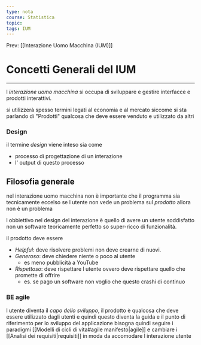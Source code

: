 ```yaml
---
type: nota
course: Statistica
topic: 
tags: IUM
---
```


Prev: [[Interazione Uomo Macchina (IUM)]]

# Concetti Generali del IUM
---
l _interazione uomo macchina_ si occupa di sviluppare e gestire interfacce e prodotti interattivi.

si utilizzerà spesso termini legati al economia e al mercato siccome si sta parlando di "Prodotti" qualcosa che deve essere venduto e utilizzato da altri 

### Design
il termine _design_ viene inteso sia come 
- processo di progettazione di un interazione 
- l' output di questo processo  

## Filosofia generale
nel interazione uomo macchina non è importante che il programma sia tecnicamente eccelso se l utente non vede un problema  sul _prodotto_ allora non è un problema 

l obbiettivo nel design del interazione è quello di avere un utente soddisfatto non un software teoricamente perfetto so super-ricco di funzionalità.

il prodotto deve essere
- _Helpful_: deve risolvere problemi non deve crearne di nuovi.
- _Generoso_: deve chiedere niente o poco al utente 
	- es meno pubblicità a YouTube
- _Rispettoso_: deve rispettare l utente ovvero deve rispettare quello che promette di offrire
	- es. se pago un software non voglio che questo crashi di continuo 

### BE agile
l utente diventa il _capo dello sviluppo_, il prodotto è qualcosa che deve essere utilizzato dagli utenti e quindi questo diventa la guida e il punto di riferimento per lo sviluppo del applicazione bisogna quindi seguire i paradigmi [[Modelli di cicli  di vita#agile manifesto|agile]] e cambiare i  [[Analisi dei requisiti|requisiti]]  in moda da accomodare l interazione utente